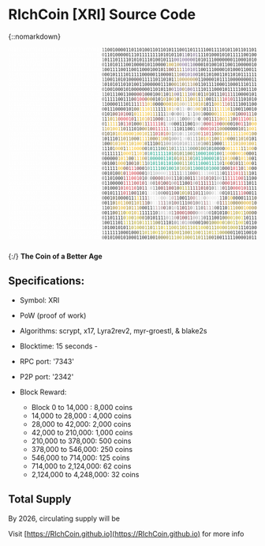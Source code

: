 RIchCoin [XRI] Source Code
================================
{::nomarkdown}

<!-- IMAGE BEGINS HERE -->
<font size="-3">
<pre><font color=white>01111101001011101110001000101000011</font><font color=#676765>1</font><font color=#1d1d1b>10010000110110100110110101110</font><font color=#332d37>0</font><font color=#29252a>1</font><font color=#1d1d1b>10</font><font color=#20201f>1</font><font color=#272428>1</font><font color=#1d1d1b>1110011110101101101101110</font><font color=#818180>0</font><font color=white>110111111110000101000001011101100</font><br><font color=white>10000001111110101000001111000011110</font><font color=#676765>0</font><font color=#1d1d1b>11010000011101111111101010</font><font color=#1c1d1a>1</font><font color=#222021>1</font><font color=#211f1f>0</font><font color=#5c4a6b>1</font><font color=#6a547c>1</font><font color=#222021>0</font><font color=#493c52>1</font><font color=#675379>0</font><font color=#5d4b6c>1</font><font color=#1c1c1a>1</font><font color=#1d1d1b>110100010101111100100011</font><font color=#818180>0</font><font color=white>101001100000111110001011000010101</font><br><font color=white>11111010111111101110000100011001011</font><font color=#676765>1</font><font color=#1d1d1b>01110111101010111010010</font><font color=#1f1f1b>1</font><font color=#201f1b>1</font><font color=#2c282b>1</font><font color=#5a4969>0</font><font color=#655772>0</font><font color=#64576f>1</font><font color=#735a88>0</font><font color=#675278>0</font><font color=#6d5680>0</font><font color=#564663>0</font><font color=#50425c>0</font><font color=#2b272d>1</font><font color=#1d1d1b>0101110000000110001010111</font><font color=#818180>0</font><font color=white>110110100010011010001010000001000</font><br><font color=white>01100001000001011111001001001011011</font><font color=#676765>0</font><font color=#1d1d1b>110101110010000101100</font><font color=#201f1b>0</font><font color=#28251a>0</font><font color=#a17c0b>1</font><font color=#b88d08>0</font><font color=#ab830a>0</font><font color=#987713>1</font><font color=#9f8032>0</font><font color=#7c686c>0</font><font color=#82669c>0</font><font color=#675278>0</font><font color=#665277>1</font><font color=#5d4b6c>1</font><font color=#554562>0</font><font color=#38303e>0</font><font color=#1c1d1a>0</font><font color=#1d1d1b>010100101100110000010000</font><font color=#818180>0</font><font color=white>001100100111101101000110111001101</font><br><font color=white>01110001100000000101010101011111000</font><font color=#676765>1</font><font color=#1d1d1b>001111001100110001001</font><font color=#23201b>0</font><font color=#3d251e>1</font><font color=#6d421b>1</font><font color=#4f2721>0</font><font color=#582c20>0</font><font color=#683a1e>1</font><font color=#806011>1</font><font color=#9b770b>1</font><font color=#5c4a6f>1</font><font color=#6c567f>1</font><font color=#6e5781>0</font><font color=#614e72>1</font><font color=#635073>0</font><font color=#544461>1</font><font color=#201f1f>1</font><font color=#1d1d1b>001110000101000110011101</font><font color=#818180>0</font><font color=white>010101100011100000001001111111111</font><br><font color=white>01010001001011111001010101110101111</font><font color=#676765>0</font><font color=#1d1d1b>001011110111</font><font color=#261e1c>1</font><font color=#1d1d1b>10000011</font><font color=#1e1d1b>0</font><font color=#291e1d>0</font><font color=#2b1e1d>0</font><font color=#291f1c>0</font><font color=#403417>1</font><font color=#675319>1</font><font color=#7b622a>1</font><font color=#745c5e>0</font><font color=#5c4a6e>0</font><font color=#69547e>1</font><font color=#6f5884>0</font><font color=#735b88>1</font><font color=#6c557e>0</font><font color=#4b3e55>0</font><font color=#1d1d1c>1</font><font color=#1d1d1b>011010011011010111111000</font><font color=#818180>1</font><font color=white>101111001000011010110001111111110</font><br><font color=white>00001000101010101101010011011000111</font><font color=#676765>1</font><font color=#1d1d1b>100110101000</font><font color=#36201f>0</font><font color=#1b1d1b>0</font><font color=#1d1d1b>11111011010</font><font color=#26231a>1</font><font color=#82661b>1</font><font color=#a37e1d>1</font><font color=#a27e1d>0</font><font color=#a27d19>0</font><font color=#ac832c>0</font><font color=#b1882b>0</font><font color=#a27e23>0</font><font color=#a47e28>0</font><font color=#6f582c>0</font><font color=#1c1c1b>1</font><font color=#1d1d1b>100001011110000000011000</font><font color=#818180>1</font><font color=white>010101011101111100100000111000010</font><br><font color=white>00001111101010101101001111011110101</font><font color=#676765>1</font><font color=#1d1d1b>010101101010</font><font color=#36201f>0</font><font color=#1b1d1b>1</font><font color=#1d1d1b>1000000111</font><font color=#25221a>0</font><font color=#6c5718>0</font><font color=#83671d>0</font><font color=#947234>1</font><font color=#937234>1</font><font color=#745d17>0</font><font color=#957447>1</font><font color=#896b2d>1</font><font color=#95733c>1</font><font color=#96753b>0</font><font color=#554729>0</font><font color=#1d1d1b>1101111000110001110111011</font><font color=#818180>1</font><font color=white>111110101101111101010110111111101</font><br><font color=white>10001011101100100110010000110011110</font><font color=#676765>0</font><font color=#1d1d1b>100100010100</font><font color=#36201f>0</font><font color=#1b1d1b>0</font><font color=#1d1d1b>000110</font><font color=#21201b>1</font><font color=#1d1d1b>011</font><font color=#342d16>0</font><font color=#6e576c>0</font><font color=#564664>1</font><font color=#604d70>1</font><font color=#67527c>0</font><font color=#85690c>0</font><font color=#7e6365>1</font><font color=#534460>0</font><font color=#6a547d>0</font><font color=#4d3f58>1</font><font color=#624e47>1</font><font color=#22201b>1</font><font color=#1d1d1b>10</font><font color=#1e1e1b>1</font><font color=#1f1e1b>1</font><font color=#1d1d1b>10001011111001110101</font><font color=#818180>1</font><font color=white>000111110011100001111001011100001</font><br><font color=white>11111101101100011011111100001100100</font><font color=#676765>1</font><font color=#1d1d1b>101</font><font color=#1f1d1b>1</font><font color=#1d1d1b>100110</font><font color=#1e1d1b>0</font><font color=#2d1f1e>0</font><font color=#6e2528>0</font><font color=#712628>0</font><font color=#6e2528>1</font><font color=#3a211f>0</font><font color=#23221a>0</font><font color=#1d1d1b>010</font><font color=#362f18>0</font><font color=#725c11>1</font><font color=#2a2619>1</font><font color=#1b1c1b>0</font><font color=#6a5412>1</font><font color=#a07d0b>1</font><font color=#84676e>0</font><font color=#564562>0</font><font color=#463b16>1</font><font color=#b88e08>1</font><font color=#a47e10>1</font><font color=#594863>1</font><font color=#715a80>0</font><font color=#765d1c>0</font><font color=#b0870b>1</font><font color=#2d2919>0</font><font color=#1d1d1b>1</font><font color=#463a16>1</font><font color=#745b10>0</font><font color=#1c1d1b>1</font><font color=#1d1d1b>01</font><font color=#1e1e1b>1</font><font color=#27231b>1</font><font color=#582325>0</font><font color=#762629>1</font><font color=#6d2528>1</font><font color=#532224>1</font><font color=#1c1d1b>1</font><font color=#1d1d1b>10000101001</font><font color=#818180>1</font><font color=white>110000110010111001110100100010110</font><br><font color=white>10110000111000000011000111111100100</font><font color=#676765>0</font><font color=#1d1d1b>111</font><font color=#291e1d>1</font><font color=#1d1d1b>100111</font><font color=#2e1f1e>0</font><font color=#632426>0</font><font color=#b92c34>1</font><font color=#d22e39>0</font><font color=#be2d35>0</font><font color=#733224>0</font><font color=#ae8609>0</font><font color=#775d10>0</font><font color=#383118>0</font><font color=#1d1d1b>10</font><font color=#5b4913>1</font><font color=#ae870a>0</font><font color=#4f4115>1</font><font color=#7e610f>0</font><font color=#ca9a06>0</font><font color=#b3870b>1</font><font color=#524315>0</font><font color=#99780c>1</font><font color=#cf9d05>1</font><font color=#b78b08>1</font><font color=#755d1b>1</font><font color=#8a6b19>0</font><font color=#cb9906>0</font><font color=#ab870a>1</font><font color=#433a17>1</font><font color=#7b6110>1</font><font color=#b08809>1</font><font color=#25231a>0</font><font color=#1d1d1b>0</font><font color=#21201a>1</font><font color=#544414>1</font><font color=#96730c>1</font><font color=#8e6610>1</font><font color=#90282e>1</font><font color=#d42f39>0</font><font color=#cb2e38>1</font><font color=#93282e>0</font><font color=#482122>1</font><font color=#1e1d1b>1</font><font color=#1d1d1b>1101010101</font><font color=#818180>1</font><font color=white>100111011100110000100010011011000</font><br><font color=white>10110010011101110110101000011110011</font><font color=#676765>1</font><font color=#1d1d1b>100</font><font color=#291e1d>0</font><font color=#1d1d1b>011101</font><font color=#221e1c>1</font><font color=#36201f>1</font><font color=#652925>1</font><font color=#b9641c>1</font><font color=#c23432>1</font><font color=#b57014>1</font><font color=#e1a803>0</font><font color=#e2a903>1</font><font color=#705811>0</font><font color=#1c1c1b>0</font><font color=#1d1d1b>0</font><font color=#23211a>0</font><font color=#b68d09>0</font><font color=#bc8e08>0</font><font color=#b48909>0</font><font color=#c79706>1</font><font color=#ce9c06>0</font><font color=#b38e1d>1</font><font color=#bea863>0</font><font color=#a3997b>0</font><font color=#cbbc8d>0</font><font color=#b29843>1</font><font color=#be930d>1</font><font color=#d09d05>1</font><font color=#bf9107>0</font><font color=#b28809>1</font><font color=#ba8e08>0</font><font color=#776010>1</font><font color=#1c1c1b>0</font><font color=#1d1d1b>1</font><font color=#26241a>1</font><font color=#c09107>0</font><font color=#d9a204>0</font><font color=#d8a404>1</font><font color=#b6432a>1</font><font color=#c04829>1</font><font color=#8c511b>0</font><font color=#522124>1</font><font color=#2b1f1e>1</font><font color=#1e1d1b>1</font><font color=#1d1d1b>1001100001</font><font color=#818180>1</font><font color=white>000101101000011111100011100001111</font><br><font color=white>10100010101010111010101100000101110</font><font color=#676765>0</font><font color=#1d1d1b>011</font><font color=#291e1d>1</font><font color=#1d1d1b>000</font><font color=#1f1d1b>0</font><font color=#211d1c>1</font><font color=#1d1d1b>0</font><font color=#27241a>1</font><font color=#483c16>0</font><font color=#634f12>0</font><font color=#fcbb00>1</font><font color=#d9a204>1</font><font color=#fab900>1</font><font color=#f6b600>0</font><font color=#c29207>1</font><font color=#83680f>1</font><font color=#433917>1</font><font color=#1d1d1b>11</font><font color=#352f18>1</font><font color=#daa506>1</font><font color=#d0a11b>0</font><font color=#c4a54b>1</font><font color=#cec5a8>0</font><font color=#727271>0</font><font color=#969694>1</font><font color=#a9a9a8>1</font><font color=#e0e0df>0</font><font color=#646563>0</font><font color=#a9a7a0>0</font><font color=#c3b17b>1</font><font color=#d0a835>0</font><font color=#d19f0f>0</font><font color=#a27f0b>1</font><font color=#1d1d1b>01</font><font color=#23211a>1</font><font color=#6b5512>1</font><font color=#9b770c>1</font><font color=#e4aa03>1</font><font color=#fab900>1</font><font color=#e2a903>1</font><font color=#f2b401>1</font><font color=#d7a105>0</font><font color=#362f18>1</font><font color=#413717>1</font><font color=#22201a>0</font><font color=#1f1f1a>0</font><font color=#1d1d1b>110010111</font><font color=#818180>0</font><font color=white>111011101110100000111010001001110</font><br><font color=white>00111110001011111010100010110100000</font><font color=#676765>0</font><font color=#1d1d1b>1</font><font color=#22211a>0</font><font color=#2f2a19>1</font><font color=#50301d>0</font><font color=#662f22>0</font><font color=#942c2d>1</font><font color=#a22a31>0</font><font color=#95292f>1</font><font color=#722529>0</font><font color=#402021>0</font><font color=#352e18>1</font><font color=#c09207>0</font><font color=#e5ab03>1</font><font color=#f6b601>1</font><font color=#fab900>11</font><font color=#f0b202>0</font><font color=#d29e05>1</font><font color=#a6800a>1</font><font color=#695412>1</font><font color=#25231a>1</font><font color=#222220>1</font><font color=#44433f>1</font><font color=#9d906c>1</font><font color=#b8b6af>0</font><font color=#4e4e4d>0</font><font color=#acacab>0</font><font color=#626261>0</font><font color=#8e8e8c>0</font><font color=#989897>1</font><font color=#dfdfde>0</font><font color=#454543>1</font><font color=#b0b0af>1</font><font color=#575756>1</font><font color=#949493>0</font><font color=#a49c85>0</font><font color=#887f61>1</font><font color=#262624>0</font><font color=#1d1d1b>0</font><font color=#433817>0</font><font color=#83670f>0</font><font color=#c09108>0</font><font color=#e0a803>1</font><font color=#f8b800>1</font><font color=#fab900>11</font><font color=#ecaf02>1</font><font color=#e3ab03>0</font><font color=#83680f>0</font><font color=#2f211d>1</font><font color=#582424>0</font><font color=#84272c>0</font><font color=#9d2930>0</font><font color=#a22a31>1</font><font color=#7c2d27>1</font><font color=#62351e>1</font><font color=#3b2d1a>0</font><font color=#29261a>0</font><font color=#1e1e1b>1</font><font color=#1d1d1b>0</font><font color=#818180>1</font><font color=white>110001100001100101101000001100010</font><br><font color=white>10010100100010110000100000001011111</font><font color=#676765>1</font><font color=#302b18>1</font><font color=#98760c>1</font><font color=#9f7b0b>0</font><font color=#bb8e08>1</font><font color=#bd9007>1</font><font color=#b44528>0</font><font color=#d22f39>0</font><font color=#d92f3a>0</font><font color=#e1303b>0</font><font color=#c22d36>1</font><font color=#8e282e>0</font><font color=#2c201d>1</font><font color=#cd9a05>1</font><font color=#d19d05>1</font><font color=#e4aa03>0</font><font color=#d8a105>1</font><font color=#c06f17>0</font><font color=#93501c>1</font><font color=#5f391c>1</font><font color=#512a20>0</font><font color=#4e2323>0</font><font color=#4f2425>0</font><font color=#999493>1</font><font color=#70706e>1</font><font color=#848482>1</font><font color=#979796>0</font><font color=#b4b4b3>1</font><font color=#9d9d9c>1</font><font color=#757574>1</font><font color=#3f3f3d>0</font><font color=#61615f>0</font><font color=#818180>0</font><font color=#b9b9b7>0</font><font color=#939391>1</font><font color=#c1c1c0>0</font><font color=#333331>0</font><font color=#cacac9>1</font><font color=#594040>0</font><font color=#4c2122>0</font><font color=#522622>1</font><font color=#54301e>1</font><font color=#71431b>1</font><font color=#b35d1d>1</font><font color=#be810e>0</font><font color=#eaaf02>0</font><font color=#e1a803>1</font><font color=#cb9906>1</font><font color=#745e10>1</font><font color=#532324>0</font><font color=#ac2b32>0</font><font color=#d62f3a>1</font><font color=#e0303b>1</font><font color=#ca2d37>1</font><font color=#e0303b>0</font><font color=#a67410>0</font><font color=#c19207>1</font><font color=#a57d0a>1</font><font color=#a37c0b>1</font><font color=#6f5a11>0</font><font color=#1d1d1b>0</font><font color=#818180>0</font><font color=white>010001001001101001111111011100001</font><br><font color=white>11010110100100111001101001101100110</font><font color=#676765>0</font><font color=#403717>1</font><font color=#d29f05>1</font><font color=#e8ad03>1</font><font color=#f6b700>1</font><font color=#daa505>1</font><font color=#722e25>1</font><font color=#3b2020>0</font><font color=#9c2930>1</font><font color=#d72f39>1</font><font color=#8c272d>0</font><font color=#301f1e>1</font><font color=#1f1d1b>0</font><font color=#483d16>0</font><font color=#8b6b0e>0</font><font color=#cb9906>1</font><font color=#6c401b>1</font><font color=#a72c31>1</font><font color=#d32f38>1</font><font color=#d62f39>1</font><font color=#c72e37>1</font><font color=#ad2b33>1</font><font color=#95292e>0</font><font color=#704143>1</font><font color=#bebebd>1</font><font color=#b0b0af>0</font><font color=#757573>0</font><font color=#21211f>0</font><font color=#1d1d1b>011100</font><font color=#2d2d2b>1</font><font color=#9c9c9b>0</font><font color=#b7b7b6>0</font><font color=#a19e9d>1</font><font color=#7a2428>0</font><font color=#a42a31>0</font><font color=#b42c34>0</font><font color=#d22f38>1</font><font color=#d62f39>1</font><font color=#c52e36>0</font><font color=#7d2929>0</font><font color=#9a760d>0</font><font color=#be9108>0</font><font color=#695312>0</font><font color=#26241a>0</font><font color=#291e1d>1</font><font color=#3c2020>0</font><font color=#c12d36>0</font><font color=#d72f39>1</font><font color=#4b2222>1</font><font color=#542224>1</font><font color=#985c17>0</font><font color=#f9b900>0</font><font color=#edb002>0</font><font color=#e5ab03>0</font><font color=#9b790b>1</font><font color=#1e1e1b>1</font><font color=#818180>0</font><font color=white>000101100011110011100111011001000</font><br><font color=white>01010011010100001100010010111111110</font><font color=#7a7463>1</font><font color=#a27c0b>1</font><font color=#c79706>0</font><font color=#d09d05>1</font><font color=#e3aa03>0</font><font color=#f7b701>0</font><font color=#d49f05>1</font><font color=#785e10>1</font><font color=#543d18>0</font><font color=#55301e>1</font><font color=#2e281a>1</font><font color=#23211a>1</font><font color=#322c18>0</font><font color=#312b19>1</font><font color=#413616>0</font><font color=#6a5411>0</font><font color=#9f780b>0</font><font color=#865a14>1</font><font color=#703222>0</font><font color=#b02f31>0</font><font color=#ae2b33>1</font><font color=#bc2c35>1</font><font color=#d02f38>1</font><font color=#bc2c34>1</font><font color=#785051>1</font><font color=#b4b5b3>1</font><font color=#979796>1</font><font color=#373735>1</font><font color=#252523>1</font><font color=#282826>0</font><font color=#2e2e2c>1</font><font color=#2c2c2a>1</font><font color=#272725>00</font><font color=#575755>1</font><font color=#b5b5b3>1</font><font color=#a4a1a0>0</font><font color=#862b30>0</font><font color=#cb2e37>0</font><font color=#d12e39>0</font><font color=#b42c34>1</font><font color=#b02d33>0</font><font color=#922c2d>1</font><font color=#77471a>1</font><font color=#956d0e>0</font><font color=#896b0e>0</font><font color=#524314>0</font><font color=#3a3118>0</font><font color=#2b2719>0</font><font color=#23211a>0</font><font color=#24231a>0</font><font color=#45301a>1</font><font color=#5f371d>0</font><font color=#594814>1</font><font color=#a07a0b>1</font><font color=#f1b301>0</font><font color=#efb202>0</font><font color=#d7a104>1</font><font color=#d09c06>1</font><font color=#ba8e08>1</font><font color=#705911>1</font><font color=#818180>0</font><font color=white>011000000011111011001000101100110</font><br><font color=white>10101001000011011001101010010111000</font><font color=#777263>0</font><font color=#544414>1</font><font color=#524315>0</font><font color=#685412>1</font><font color=#83670f>0</font><font color=#b98c08>1</font><font color=#e3aa03>0</font><font color=#f7b700>1</font><font color=#f0b201>0</font><font color=#e7ac02>0</font><font color=#e1a903>0</font><font color=#dea704>0</font><font color=#e1a903>1</font><font color=#e3ab03>0</font><font color=#e3a903>0</font><font color=#e0a703>1</font><font color=#d29d05>0</font><font color=#a77e0a>1</font><font color=#866410>1</font><font color=#624915>1</font><font color=#b62d33>0</font><font color=#d23336>1</font><font color=#963c27>0</font><font color=#d73139>1</font><font color=#b15e22>0</font><font color=#b2a57a>0</font><font color=#6e6e6d>1</font><font color=#989896>0</font><font color=#9e9e9d>1</font><font color=#868685>0</font><font color=#c3c3c2>1</font><font color=#b4b4b3>1</font><font color=#888887>1</font><font color=#8f8f8e>0</font><font color=#81817f>1</font><font color=#939390>0</font><font color=#b08e3c>0</font><font color=#c03e2d>1</font><font color=#b72c34>1</font><font color=#be442b>0</font><font color=#d52f39>1</font><font color=#763124>1</font><font color=#7b5913>0</font><font color=#96720d>0</font><font color=#b78b08>0</font><font color=#dea604>1</font><font color=#e7ab02>0</font><font color=#e3a903>1</font><font color=#e2aa03>1</font><font color=#dfa704>1</font><font color=#dfa703>1</font><font color=#e4ab03>1</font><font color=#eaae02>1</font><font color=#f7b700>0</font><font color=#f1b301>0</font><font color=#d29e05>1</font><font color=#9a770c>0</font><font color=#775e10>0</font><font color=#564714>1</font><font color=#4e3f15>1</font><font color=#493d16>1</font><font color=#828280>0</font><font color=white>111100010101001010100000101110011</font><br><font color=white>10001011101000011010101111101111011</font><font color=#696865>1</font><font color=#201f1b>01</font><font color=#25231a>1</font><font color=#24221a>1</font><font color=#25231a>0</font><font color=#745d10>1</font><font color=#8b6c0d>1</font><font color=#8d6d0e>0</font><font color=#8f6d0d>1</font><font color=#89690e>1</font><font color=#795f10>0</font><font color=#5e4b13>0</font><font color=#4f4115>0</font><font color=#d5a005>1</font><font color=#f3b401>1</font><font color=#d39e05>1</font><font color=#ad830a>1</font><font color=#796010>0</font><font color=#614f13>0</font><font color=#885f13>0</font><font color=#c59508>1</font><font color=#cf9b06>1</font><font color=#b0800c>0</font><font color=#8f7016>0</font><font color=#60573b>1</font><font color=#878886>0</font><font color=#81817f>0</font><font color=#a6a6a4>0</font><font color=#8e8e8c>1</font><font color=#d1d1d0>1</font><font color=#c5c5c4>0</font><font color=#7e7e7c>0</font><font color=#969694>1</font><font color=#8d8d8c>1</font><font color=#6d6c67>1</font><font color=#746127>1</font><font color=#9f7b0c>0</font><font color=#b9840c>1</font><font color=#e2a904>0</font><font color=#ab7d0d>1</font><font color=#6e5214>1</font><font color=#675312>0</font><font color=#8f6f0d>0</font><font color=#c19307>1</font><font color=#e4ab03>1</font><font color=#f9b900>0</font><font color=#8d6d0d>0</font><font color=#4c3f15>0</font><font color=#6a5511>0</font><font color=#82650f>1</font><font color=#8e6c0d>1</font><font color=#906e0d>0</font><font color=#8b6c0e>1</font><font color=#86680e>0</font><font color=#504215>1</font><font color=#21201a>0</font><font color=#27241a>1</font><font color=#22211a>1</font><font color=#1d1d1b>00</font><font color=#818180>0</font><font color=white>010001000000010110110101111110110</font><br><font color=white>10010110110100111001100111111010010</font><font color=#6d6b65>1</font><font color=#26231a>0</font><font color=#23211a>0</font><font color=#90700d>0</font><font color=#c49407>1</font><font color=#b98e08>0</font><font color=#d6a005>1</font><font color=#ebaf02>0</font><font color=#e1a803>0</font><font color=#d8a204>1</font><font color=#d09c05>1</font><font color=#cf9a05>0</font><font color=#d9a304>1</font><font color=#f2b401>0</font><font color=#fab900>0</font><font color=#e7ac02>1</font><font color=#6a5511>0</font><font color=#272419>1</font><font color=#1c1c1b>1</font><font color=#2d2819>1</font><font color=#332d18>0</font><font color=#786110>0</font><font color=#595032>1</font><font color=#706b57>1</font><font color=#837d6a>0</font><font color=#908c80>0</font><font color=#939391>1</font><font color=#8d8d8b>0</font><font color=#81817f>1</font><font color=#888886>0</font><font color=#929291>1</font><font color=#919190>0</font><font color=#8e8e8c>1</font><font color=#8c8c8b>1</font><font color=#939392>1</font><font color=#90908d>1</font><font color=#888374>0</font><font color=#7f7865>1</font><font color=#5f5a49>0</font><font color=#64521d>0</font><font color=#6c5511>1</font><font color=#282519>1</font><font color=#23211a>0</font><font color=#1d1d1b>0</font><font color=#3c3317>0</font><font color=#a27c0b>1</font><font color=#fbba00>1</font><font color=#f9b800>1</font><font color=#e7ac02>1</font><font color=#d29d05>1</font><font color=#cf9a05>0</font><font color=#d49f05>1</font><font color=#d9a304>0</font><font color=#e7ad03>0</font><font color=#e8ad03>1</font><font color=#c19307>0</font><font color=#c09207>0</font><font color=#bf9107>1</font><font color=#4c4015>1</font><font color=#1c1d1b>1</font><font color=#1d1d1b>0</font><font color=#818180>0</font><font color=white>110011000010111011000101000101011</font><br><font color=white>00110011010101001111011010110100011</font><font color=#676765>1</font><font color=#1d1d1b>11</font><font color=#27241a>0</font><font color=#695512>1</font><font color=#dda604>0</font><font color=#e4aa03>0</font><font color=#a47e0b>0</font><font color=#604d13>1</font><font color=#c09107>1</font><font color=#fab900>1100</font><font color=#faba00>0</font><font color=#8c6e0e>0</font><font color=#2f3030>0</font><font color=#4d5f5a>1</font><font color=#285349>0</font><font color=#285348>1</font><font color=#2a5448>1</font><font color=#285348>1</font><font color=#366055>0</font><font color=#486a48>0</font><font color=#5a6e2e>1</font><font color=#766921>1</font><font color=#575c44>0</font><font color=#50766b>1</font><font color=#5c8178>1</font><font color=#56756d>1</font><font color=#58756d>1</font><font color=#77968e>1</font><font color=#5a7c73>1</font><font color=#4d736a>0</font><font color=#4c685d>0</font><font color=#655b31>0</font><font color=#6d6e27>1</font><font color=#4c6838>0</font><font color=#426956>0</font><font color=#2d584d>1</font><font color=#2a5448>0</font><font color=#285348>10</font><font color=#294a41>0</font><font color=#4b524f>0</font><font color=#1d1d1b>0</font><font color=#efb202>0</font><font color=#fab900>0111</font><font color=#f8b900>1</font><font color=#80640f>1</font><font color=#715911>1</font><font color=#cd9906>1</font><font color=#e8ad03>0</font><font color=#bb8f08>0</font><font color=#3d3417>0</font><font color=#1f1f1b>1</font><font color=#1d1d1b>00</font><font color=#818180>0</font><font color=white>111011001001100110001011001110101</font><br><font color=white>10001011011100100111000011101111010</font><font color=#676765>0</font><font color=#1d1d1b>111</font><font color=#3e3517>1</font><font color=#3a3218>1</font><font color=#383018>1</font><font color=#9b770c>1</font><font color=#f0b201>0</font><font color=#fbba00>0</font><font color=#f1b301>0</font><font color=#b88a08>1</font><font color=#94710c>1</font><font color=#f7b700>1</font><font color=#fab900>0</font><font color=#d9a204>1</font><font color=#554f3c>0</font><font color=#538479>1</font><font color=#009b79>0</font><font color=#009978>111111</font><font color=#069472>0</font><font color=#338953>1</font><font color=#62742a>0</font><font color=#506a2f>1</font><font color=#596b2b>0</font><font color=#737923>1</font><font color=#6c7324>1</font><font color=#556f2f>0</font><font color=#5f6b27>0</font><font color=#497a3d>1</font><font color=#188c64>1</font><font color=#019978>0</font><font color=#009978>001001</font><font color=#05775e>0</font><font color=#5d6e6a>0</font><font color=#785f10>1</font><font color=#fbbb00>1</font><font color=#fab900>0</font><font color=#cd9a06>0</font><font color=#99750c>0</font><font color=#d7a104>0</font><font color=#f8b800>0</font><font color=#fbb900>1</font><font color=#d59f05>0</font><font color=#624f12>0</font><font color=#2d2919>0</font><font color=#493d16>0</font><font color=#27241a>1</font><font color=#1d1d1b>100</font><font color=#818180>0</font><font color=white>101001001101000000100000001010100</font><br><font color=white>11011000111000000001010001001101010</font><font color=#676765>0</font><font color=#1d1d1b>000</font><font color=#1e1e1b>0</font><font color=#342d18>0</font><font color=#c49407>1</font><font color=#e3a903>0</font><font color=#ecb001>1</font><font color=#c69607>1</font><font color=#514215>0</font><font color=#3e3517>0</font><font color=#d09e05>1</font><font color=#daa304>1</font><font color=#f9b800>1</font><font color=#c29207>0</font><font color=#685c3a>0</font><font color=#538479>1</font><font color=#009b79>0</font><font color=#009978>0000110</font><font color=#009979>1</font><font color=#45733c>0</font><font color=#716519>1</font><font color=#a6800b>0</font><font color=#94730d>1</font><font color=#9d780c>1</font><font color=#9a790e>1</font><font color=#5d6122>0</font><font color=#1d8a5f>1</font><font color=#009978>01100001</font><font color=#05775e>0</font><font color=#5c6d6a>1</font><font color=#8e6d0d>1</font><font color=#e0a704>0</font><font color=#f5b601>1</font><font color=#d7a104>0</font><font color=#92720d>0</font><font color=#2c2819>0</font><font color=#83660f>1</font><font color=#eaaf02>0</font><font color=#e5ab03>1</font><font color=#d8a304>1</font><font color=#896b0e>0</font><font color=#1b1b1b>0</font><font color=#1d1d1b>1011</font><font color=#818180>0</font><font color=white>101001110010000010111001011111101</font><br><font color=white>11101001111010011101000101001111100</font><font color=#676765>0</font><font color=#1d1d1b>0100</font><font color=#7d620f>1</font><font color=#e3a903>0</font><font color=#d5a005>0</font><font color=#b28809>0</font><font color=#2d2919>1</font><font color=#3d2021>0</font><font color=#603020>0</font><font color=#553d18>1</font><font color=#514215>0</font><font color=#e4ac03>1</font><font color=#a37d0b>1</font><font color=#3e3e3f>1</font><font color=#538479>0</font><font color=#009b79>1</font><font color=#009978>01101101</font><font color=#019877>0</font><font color=#2a8555>0</font><font color=#74862c>0</font><font color=#8e821a>1</font><font color=#84821f>1</font><font color=#4f7a3a>1</font><font color=#0e8e6b>0</font><font color=#009978>111000111</font><font color=#05775e>1</font><font color=#5e6f6a>0</font><font color=#29251a>1</font><font color=#edb402>0</font><font color=#b58909>0</font><font color=#302a19>0</font><font color=#68401b>1</font><font color=#552423>0</font><font color=#251e1c>1</font><font color=#5e4c13>1</font><font color=#d09d05>1</font><font color=#daa304>0</font><font color=#dda803>0</font><font color=#27241a>0</font><font color=#1d1d1b>1011</font><font color=#818180>0</font><font color=white>111000100100101111111010001000011</font><br><font color=white>00111001001011111100000111110101100</font><font color=#676765>0</font><font color=#1d1d1b>1111</font><font color=#3d3417>1</font><font color=#edb202>0</font><font color=#e7ad03>0</font><font color=#6b3e1c>0</font><font color=#582324>0</font><font color=#9a292f>1</font><font color=#e0303b>1</font><font color=#ab2b32>1</font><font color=#642427>0</font><font color=#512223>0</font><font color=#2a221b>0</font><font color=#40403e>1</font><font color=#5b887d>0</font><font color=#0e9678>1</font><font color=#0e9578>1110010</font><font color=#0e9678>0</font><font color=#0e9679>1</font><font color=#428451>0</font><font color=#958f28>1</font><font color=#a08d21>0</font><font color=#887e25>1</font><font color=#697c36>0</font><font color=#1c8d6c>1</font><font color=#0e9678>1</font><font color=#0e9578>00010100</font><font color=#127761>0</font><font color=#61716d>1</font><font color=#1d1d1b>0</font><font color=#3f251f>0</font><font color=#5d2326>0</font><font color=#6d2428>1</font><font color=#db2f3a>0</font><font color=#d32f39>1</font><font color=#6d2528>1</font><font color=#502024>0</font><font color=#a5770e>1</font><font color=#f9b801>1</font><font color=#ac8309>0</font><font color=#191a1b>0</font><font color=#1d1d1b>0001</font><font color=#818180>0</font><font color=white>000010010110111010001010111101100</font><br><font color=white>01011101011001001010001010000101110</font><font color=#676765>0</font><font color=#1d1d1b>0101</font><font color=#1c1d1b>0</font><font color=#514314>0</font><font color=#b38b09>1</font><font color=#602327>0</font><font color=#bf2d35>1</font><font color=#e0303b>1</font><font color=#dd303a>0</font><font color=#cb2e37>0</font><font color=#a52a31>0</font><font color=#712529>0</font><font color=#301f1e>0</font><font color=#3f3f3d>1</font><font color=#a9adab>0</font><font color=#797f7c>1</font><font color=#8f9592>1</font><font color=#a0a6a3>0</font><font color=#adb3b0>0</font><font color=#bcc2c0>0</font><font color=#bfc5c3>0</font><font color=#b4b5b3>1</font><font color=#9b7677>1</font><font color=#765857>1</font><font color=#584b4a>1</font><font color=#515754>1</font><font color=#616663>1</font><font color=#a4a9a7>1</font><font color=#7c817f>1</font><font color=#5b615e>1</font><font color=#4f504d>0</font><font color=#66504f>0</font><font color=#946f6f>0</font><font color=#a08a89>1</font><font color=#bec4c1>1</font><font color=#bfc5c3>1</font><font color=#b5bbb9>1</font><font color=#a8aeab>0</font><font color=#999f9d>0</font><font color=#858b89>1</font><font color=#777c79>1</font><font color=#8c8f8d>1</font><font color=#1c1d1b>0</font><font color=#512224>1</font><font color=#84272c>1</font><font color=#b92c35>1</font><font color=#d22f39>1</font><font color=#e0303b>0</font><font color=#d82f3a>1</font><font color=#9c2930>1</font><font color=#7a5016>1</font><font color=#99760c>1</font><font color=#292619>1</font><font color=#1d1d1b>01100</font><font color=#818180>0</font><font color=white>001110010010100110000010110001010</font><br><font color=white>00110101111100011111100010001100010</font><font color=#676765>0</font><font color=#1d1d1b>110100</font><font color=#27231a>0</font><font color=#84262c>1</font><font color=#bc2c35>1</font><font color=#de303b>1</font><font color=#df303b>0</font><font color=#d82f3a>0</font><font color=#ca2e37>1</font><font color=#90282e>0</font><font color=#3d2020>1</font><font color=#3e3e3d>0</font><font color=#c8c8c7>1</font><font color=#5e5e5d>0</font><font color=#3f2c2c>0</font><font color=#6a3032>0</font><font color=#613435>0</font><font color=#683b3c>0</font><font color=#975559>1</font><font color=#9b7173>0</font><font color=#9a8686>0</font><font color=#865d5e>1</font><font color=#332120>1</font><font color=#482122>1</font><font color=#261e1c>0</font><font color=#6b6b6a>1</font><font color=#343432>0</font><font color=#462122>0</font><font color=#2e1f1e>1</font><font color=#4f2c2d>1</font><font color=#a08282>1</font><font color=#8a7575>1</font><font color=#a8686b>0</font><font color=#7e4749>1</font><font color=#603738>0</font><font color=#683335>1</font><font color=#582b2d>0</font><font color=#3b3837>1</font><font color=#888886>0</font><font color=#9d9d9b>0</font><font color=#231d1c>1</font><font color=#5f2326>1</font><font color=#b52c34>1</font><font color=#d12e38>1</font><font color=#dd303a>1</font><font color=#df303b>1</font><font color=#d42f39>0</font><font color=#b22b33>0</font><font color=#4b2520>1</font><font color=#1e1e1b>1</font><font color=#1d1d1b>100001</font><font color=#818180>0</font><font color=white>110000011100011111000100001011100</font><br><font color=white>00010000010011110000110111101100010</font><font color=#676765>0</font><font color=#1d1d1b>110000</font><font color=#2f1f1e>0</font><font color=#b42c34>1</font><font color=#cc2e37>1</font><font color=#bc2d35>1</font><font color=#b62c34>1</font><font color=#91282e>0</font><font color=#b92c35>0</font><font color=#b92c34>1</font><font color=#88272c>0</font><font color=#4f3f3f>1</font><font color=#d6d6d5>1</font><font color=#8b8b8a>0</font><font color=#4f4d4b>0</font><font color=#572829>1</font><font color=#8e282e>0</font><font color=#732529>1</font><font color=#412121>0</font><font color=#7d262b>0</font><font color=#732c2f>1</font><font color=#999291>0</font><font color=#7f5f60>0</font><font color=#81272b>1</font><font color=#25221b>1</font><font color=#24231a>1</font><font color=#1e1f1b>0</font><font color=#4e2323>0</font><font color=#7b2d31>1</font><font color=#a09897>0</font><font color=#715b5b>0</font><font color=#98292e>1</font><font color=#502223>11</font><font color=#8c282d>1</font><font color=#78262a>1</font><font color=#473231>1</font><font color=#686867>1</font><font color=#a9a9a8>0</font><font color=#9e9f9e>0</font><font color=#5d2325>0</font><font color=#9e2930>0</font><font color=#c42d36>0</font><font color=#a12a31>1</font><font color=#9f2930>0</font><font color=#c72e37>1</font><font color=#b22b33>1</font><font color=#dd303a>1</font><font color=#6b2528>1</font><font color=#201d1c>1</font><font color=#1d1d1b>011000</font><font color=#818180>0</font><font color=white>010110101110101001110100100010000</font><br><font color=white>00000011110011000011100100010011111</font><font color=#676765>1</font><font color=#1d1d1b>0100</font><font color=#1c1d1b>0</font><font color=#542224>1</font><font color=#9e2930>0</font><font color=#b22b33>1</font><font color=#da303a>0</font><font color=#bf2d36>1</font><font color=#d12f38>1</font><font color=#c52d37>0</font><font color=#271e1d>1</font><font color=#4f2223>0</font><font color=#6f2528>1</font><font color=#4d3f3f>1</font><font color=#e5e5e4>1</font><font color=#b0b0ae>0</font><font color=#71716f>1</font><font color=#403d3c>1</font><font color=#4c2d2d>0</font><font color=#632527>0</font><font color=#7e272b>1</font><font color=#722529>1</font><font color=#77262a>0</font><font color=#6c282b>0</font><font color=#633032>1</font><font color=#4b361b>0</font><font color=#97880c>0</font><font color=#9a8a0c>1</font><font color=#98870c>1</font><font color=#726610>1</font><font color=#5a2628>1</font><font color=#593031>1</font><font color=#79262a>1</font><font color=#7f262b>1</font><font color=#6d2528>0</font><font color=#78262a>1</font><font color=#572a2b>0</font><font color=#412e2e>1</font><font color=#525250>0</font><font color=#8b8b8a>1</font><font color=#cececc>1</font><font color=#a1a2a0>1</font><font color=#522224>0</font><font color=#6a2428>1</font><font color=#341f1f>1</font><font color=#652427>0</font><font color=#db2f3a>0</font><font color=#bc2d35>0</font><font color=#d82f39>0</font><font color=#c52d37>1</font><font color=#af2b33>0</font><font color=#80272b>1</font><font color=#2f1f1e>1</font><font color=#1d1d1b>11101</font><font color=#818180>1</font><font color=white>000010001100100010010101010101011</font><br><font color=white>01001000101111111011000011010110011</font><font color=#676765>0</font><font color=#1d1d1b>01011</font><font color=#2e1f1e>1</font><font color=#79262a>1</font><font color=#bc2c35>0</font><font color=#cc2e38>1</font><font color=#85272c>1</font><font color=#361f1f>0</font><font color=#5a2225>0</font><font color=#2b261a>1</font><font color=#383018>1</font><font color=#241e1c>0</font><font color=#3c3635>1</font><font color=#dcdcdb>1</font><font color=#dadad8>1</font><font color=#cacac9>0</font><font color=#9c9c9b>1</font><font color=#70706e>0</font><font color=#6e6d6c>0</font><font color=#3b3937>0</font><font color=#4a3434>0</font><font color=#3b2827>1</font><font color=#563131>1</font><font color=#5d3435>0</font><font color=#3a2d2c>0</font><font color=#9d8b0b>1</font><font color=#86770f>0</font><font color=#92800d>1</font><font color=#635b17>0</font><font color=#603336>1</font><font color=#3e2929>1</font><font color=#623637>0</font><font color=#473635>1</font><font color=#302423>1</font><font color=#5e5d5c>1</font><font color=#6b6b69>0</font><font color=#81817f>0</font><font color=#b3b3b2>0</font><font color=#d1d1d0>1</font><font color=#e0e0df>1</font><font color=#9b9b99>0</font><font color=#281e1d>0</font><font color=#1d1d1b>1</font><font color=#3b3317>0</font><font color=#3f2120>1</font><font color=#4d2223>1</font><font color=#432121>1</font><font color=#b12c33>1</font><font color=#cf2e38>1</font><font color=#9d2a30>0</font><font color=#592325>0</font><font color=#1e1d1b>0</font><font color=#1d1d1b>11110</font><font color=#818180>0</font><font color=white>110010001010111110100100011000111</font><br><font color=white>10100101101100011110101110001110100</font><font color=#676765>0</font><font color=#1d1d1b>00</font><font color=#25231a>1</font><font color=#3b3317>0</font><font color=#373018>1</font><font color=#302b18>0</font><font color=#30271b>0</font><font color=#2e231c>0</font><font color=#1d1e1a>0</font><font color=#1d1d1b>1</font><font color=#1a1b1b>1</font><font color=#916f0d>1</font><font color=#f4b701>1</font><font color=#5a4814>1</font><font color=#301f1e>1</font><font color=#472223>1</font><font color=#a09e9d>1</font><font color=#e4e4e3>0</font><font color=#e3e3e2>11</font><font color=#e0dfde>0</font><font color=#b4aead>0</font><font color=#b4b2b1>0</font><font color=#dededd>0</font><font color=#b0abaa>1</font><font color=#a7898a>0</font><font color=#905759>1</font><font color=#583d3d>1</font><font color=#1d1d1b>0</font><font color=#1c1c1b>0</font><font color=#1c1d1b>1</font><font color=#2c2725>1</font><font color=#794a4c>0</font><font color=#966466>0</font><font color=#b8a7a7>1</font><font color=#c0bfbe>1</font><font color=#d7d7d6>0</font><font color=#9d9695>0</font><font color=#d4d1d0>0</font><font color=#e2e2e1>0</font><font color=#e3e3e2>00</font><font color=#dfdfde>1</font><font color=#5a4d4c>1</font><font color=#412020>1</font><font color=#27201c>0</font><font color=#b98e08>1</font><font color=#dca403>0</font><font color=#423817>0</font><font color=#1d1d1b>0</font><font color=#1f1d1b>0</font><font color=#24201b>0</font><font color=#36251c>1</font><font color=#2b2818>1</font><font color=#332d18>1</font><font color=#3a3318>1</font><font color=#332d18>0</font><font color=#1f1f1b>0</font><font color=#1d1d1b>10</font><font color=#818180>1</font><font color=white>011111010100101100110010110001101</font><br><font color=white>01011010101000001000101101001111010</font><font color=#676765>0</font><font color=#1d1d1b>01</font><font color=#22201a>1</font><font color=#4e4015>0</font><font color=#a17b0b>1</font><font color=#dfa703>0</font><font color=#d6a105>1</font><font color=#c29207>1</font><font color=#9c770c>0</font><font color=#7a5e10>0</font><font color=#624e12>1</font><font color=#896b0e>1</font><font color=#b78b09>0</font><font color=#a0790b>1</font><font color=#884d1b>1</font><font color=#773124>1</font><font color=#393130>0</font><font color=#b4b4b3>0</font><font color=#e4e4e3>1</font><font color=#dededd>1</font><font color=#a28d8d>1</font><font color=#8e6063>1</font><font color=#754c4d>1</font><font color=#888988>1</font><font color=#726c6b>0</font><font color=#4b3e3d>1</font><font color=#743c3e>0</font><font color=#66605e>0</font><font color=#4e3f3e>1</font><font color=#311f1e>1</font><font color=#412424>1</font><font color=#575453>0</font><font color=#6f4e4f>0</font><font color=#5f3d3e>1</font><font color=#605251>0</font><font color=#80807f>0</font><font color=#7c7b78>1</font><font color=#844245>1</font><font color=#967273>1</font><font color=#bcb6b5>1</font><font color=#e1e2e1>1</font><font color=#dededd>0</font><font color=#757674>0</font><font color=#422322>1</font><font color=#8f4023>1</font><font color=#845c13>1</font><font color=#b68a09>1</font><font color=#ab830a>0</font><font color=#655112>0</font><font color=#685312>0</font><font color=#886a0e>0</font><font color=#aa820a>0</font><font color=#ce9a05>0</font><font color=#dea603>0</font><font color=#cc9a06>0</font><font color=#7a6210>1</font><font color=#352f18>0</font><font color=#1e1e1b>0</font><font color=#1d1d1b>00</font><font color=#818180>1</font><font color=white>000111100110001100110001111011101</font><br><font color=white>11110101011010001001011101011010010</font><font color=#676765>1</font><font color=#1d1d1b>1</font><font color=#22201a>0</font><font color=#5f4c13>1</font><font color=#8d6e0e>0</font><font color=#a37c0b>0</font><font color=#d7a104>1</font><font color=#edb002>0</font><font color=#cf9b06>0</font><font color=#a6810b>1</font><font color=#92710d>0</font><font color=#9b780c>1</font><font color=#bb8d08>1</font><font color=#c39307>1</font><font color=#796110>0</font><font color=#1f1e1b>0</font><font color=#1e1e1b>0</font><font color=#1d1d1b>1</font><font color=#292928>1</font><font color=#888887>1</font><font color=#aa8788>1</font><font color=#968787>1</font><font color=#967f7f>0</font><font color=#582b2c>0</font><font color=#727371>1</font><font color=#544645>0</font><font color=#8a8685>1</font><font color=#afaead>0</font><font color=#5a4646>1</font><font color=#882b30>1</font><font color=#3d2020>0</font><font color=#5c2326>1</font><font color=#733234>1</font><font color=#726e6c>0</font><font color=#bcbcbb>1</font><font color=#655655>1</font><font color=#63605f>1</font><font color=#535553>0</font><font color=#7a3e41>1</font><font color=#ab9898>1</font><font color=#927878>1</font><font color=#afa1a1>1</font><font color=#565654>0</font><font color=#1f1f1d>0</font><font color=#1d1d1b>1</font><font color=#1f1f1b>1</font><font color=#23221a>0</font><font color=#c39407>1</font><font color=#ba8d08>1</font><font color=#ae850a>1</font><font color=#9a780c>0</font><font color=#91710d>0</font><font color=#b88d08>0</font><font color=#e0a603>1</font><font color=#f2b401>0</font><font color=#b88c09>0</font><font color=#9b760c>0</font><font color=#7e630f>0</font><font color=#3e3417>1</font><font color=#1d1d1b>10</font><font color=#818180>0</font><font color=white>110011001101101110010101100001001</font><br><font color=white>10110011110000111100011110101110100</font><font color=#676765>0</font><font color=#1d1d1b>01</font><font color=#1c1c1b>1</font><font color=#342d18>0</font><font color=#5c4a13>0</font><font color=#85670e>1</font><font color=#99770c>1</font><font color=#826f0f>0</font><font color=#f4d601>0</font><font color=#baa108>0</font><font color=#a0840b>1</font><font color=#be9307>0</font><font color=#ebb002>1</font><font color=#6c5511>1</font><font color=#1d1d1b>11111</font><font color=#333332>0</font><font color=#8b8b8a>1</font><font color=#b7b8b7>0</font><font color=#bcafae>1</font><font color=#cbc8c8>1</font><font color=#9f9f9e>0</font><font color=#7a6666>1</font><font color=#6c3133>1</font><font color=#81272b>0</font><font color=#a42a31>0</font><font color=#99292f>0</font><font color=#8c282d>1</font><font color=#94282f>0</font><font color=#732529>0</font><font color=#6d4344>0</font><font color=#817c7b>0</font><font color=#c1c2c1>0</font><font color=#c6baba>0</font><font color=#b2aead>1</font><font color=#b3b3b2>0</font><font color=#666665>0</font><font color=#21211f>1</font><font color=#1d1d1b>0101</font><font color=#1e1e1b>0</font><font color=#ca9906>0</font><font color=#daa504>1</font><font color=#aa870a>1</font><font color=#9f870c>0</font><font color=#d3b805>0</font><font color=#d5bb05>1</font><font color=#80660f>1</font><font color=#95740c>0</font><font color=#735b11>0</font><font color=#4c3f15>0</font><font color=#24221a>0</font><font color=#1c1c1b>0</font><font color=#1d1d1b>00</font><font color=#818180>0</font><font color=white>001101000100000111011101100001110</font><br><font color=white>00110111110110011011000010001000110</font><font color=#676765>0</font><font color=#1d1d1b>110111</font><font color=#1e1e1b>1</font><font color=#95840d>0</font><font color=#e9cb03>1</font><font color=#c0a807>0</font><font color=#93820d>0</font><font color=#b5a009>1</font><font color=#d1b605>0</font><font color=#927f0d>0</font><font color=#595114>0</font><font color=#383518>1</font><font color=#21201a>0</font><font color=#1c1c1b>1</font><font color=#1d1d1b>01</font><font color=#1c1c1a>1</font><font color=#2b2b29>1</font><font color=#5b5b59>1</font><font color=#949493>0</font><font color=#a2a2a1>1</font><font color=#94908f>1</font><font color=#96807f>0</font><font color=#592d2e>0</font><font color=#8a4347>1</font><font color=#83262a>0</font><font color=#562b2c>0</font><font color=#8f4044>1</font><font color=#614a4a>1</font><font color=#9b8e8e>0</font><font color=#969695>0</font><font color=#a6a6a5>1</font><font color=#7c7c7a>1</font><font color=#444442>0</font><font color=#20201e>1</font><font color=#1d1d1b>110</font><font color=#1c1c1b>0</font><font color=#2a2819>1</font><font color=#454016>0</font><font color=#6c6112>0</font><font color=#af9509>0</font><font color=#bda508>0</font><font color=#c9b107>1</font><font color=#a3910b>0</font><font color=#baa308>0</font><font color=#e9ce02>1</font><font color=#383418>1</font><font color=#1c1c1b>0</font><font color=#1d1d1b>111100</font><font color=#818180>1</font><font color=white>111101111101011000001001010001110</font><br><font color=white>11010010100110011010000111110101010</font><font color=#676765>1</font><font color=#1d1d1b>001110</font><font color=#25241a>1</font><font color=#b6a309>1</font><font color=#d6bd05>1</font><font color=#90800e>1</font><font color=#80710f>1</font><font color=#baa608>0</font><font color=#a6940b>1</font><font color=#95830d>0</font><font color=#c7b007>1</font><font color=#a4920b>1</font><font color=#9c8c0c>1</font><font color=#a5920b>1</font><font color=#8c7d0e>1</font><font color=#706511>0</font><font color=#534d15>0</font><font color=#3a3618>1</font><font color=#22211b>1</font><font color=#1e1e1c>1</font><font color=#272826>0</font><font color=#3d3d3c>1</font><font color=#61615f>0</font><font color=#787574>1</font><font color=#acacab>1</font><font color=#82696a>0</font><font color=#8a8a89>1</font><font color=#9a9897>0</font><font color=#676766>0</font><font color=#525251>0</font><font color=#323231>0</font><font color=#222220>0</font><font color=#1c1d1b>1</font><font color=#2d2b19>0</font><font color=#474116>0</font><font color=#5f5713>1</font><font color=#7c7010>0</font><font color=#90810d>0</font><font color=#ac980a>0</font><font color=#e2c703>0</font><font color=#897b0e>0</font><font color=#b5a109>1</font><font color=#83780f>0</font><font color=#cab306>0</font><font color=#af9d09>1</font><font color=#776b10>1</font><font color=#d7be05>0</font><font color=#ceb606>0</font><font color=#6b6112>1</font><font color=#1d1d1b>0110100</font><font color=#818180>0</font><font color=white>000011101100101011100111100001001</font><br><font color=white>01101111100001010100101001111011011</font><font color=#676765>1</font><font color=#1d1d1b>01001010</font><font color=#403a17>1</font><font color=#7f720f>1</font><font color=#a2900b>0</font><font color=#bea708>1</font><font color=#c4ad07>0</font><font color=#998a0c>0</font><font color=#93830d>0</font><font color=#a7940a>1</font><font color=#99890c>1</font><font color=#7c6e10>0</font><font color=#90810d>1</font><font color=#c6ae07>1</font><font color=#9d8a0c>1</font><font color=#aa960a>0</font><font color=#e7cd03>1</font><font color=#b7a109>1</font><font color=#9a8b0c>1</font><font color=#b29f09>0</font><font color=#a6930b>0</font><font color=#aa970a>1</font><font color=#9b8b0b>1</font><font color=#a08e09>0</font><font color=#a08f0a>1</font><font color=#98870c>1</font><font color=#a7930a>1</font><font color=#b9a408>0</font><font color=#ae9c0a>1</font><font color=#bfaa07>1</font><font color=#d0b706>0</font><font color=#bfaa07>0</font><font color=#8b7d0e>0</font><font color=#91830d>1</font><font color=#92810d>11</font><font color=#b09c09>0</font><font color=#cbb406>0</font><font color=#9b890c>0</font><font color=#a6940b>0</font><font color=#99890c>1</font><font color=#a3930b>0</font><font color=#bca608>0</font><font color=#a08e0b>0</font><font color=#635a13>1</font><font color=#28261a>1</font><font color=#1d1d1b>10100111</font><font color=#818180>1</font><font color=white>000101001001000100011010110000000</font><br><font color=white>10000001000000110110001010001100010</font><font color=#676765>1</font><font color=#1d1d1b>1111110001</font><font color=#1c1c1b>0</font><font color=#29271a>0</font><font color=#464016>0</font><font color=#675d12>1</font><font color=#7f720f>1</font><font color=#ae9b0a>0</font><font color=#aa970a>1</font><font color=#b4a209>1</font><font color=#a1910b>0</font><font color=#dcc304>0</font><font color=#9c8b0c>1</font><font color=#8b7b0e>1</font><font color=#c9b307>0</font><font color=#94820d>1</font><font color=#81720f>0</font><font color=#776c10>1</font><font color=#b7a109>0</font><font color=#a4940b>0</font><font color=#80730f>1</font><font color=#7d6f10>1</font><font color=#89790e>0</font><font color=#7e7510>0</font><font color=#b4a309>1</font><font color=#a28f0b>1</font><font color=#b8a509>0</font><font color=#8c7d0e>0</font><font color=#af9c0a>1</font><font color=#96850c>1</font><font color=#ab960a>1</font><font color=#9e8e0c>0</font><font color=#b5a009>1</font><font color=#ae9b0a>1</font><font color=#b29f09>1</font><font color=#9c8b0c>0</font><font color=#94840d>0</font><font color=#796c10>0</font><font color=#575014>0</font><font color=#363318>0</font><font color=#20201a>1</font><font color=#1d1d1b>10110010011</font><font color=#818180>1</font><font color=white>000010000011100110011000100101111</font><br><font color=white>00001111111010011010110101010011000</font><font color=#676765>0</font><font color=#1d1d1b>010100101000110</font><font color=#1e1e1b>0</font><font color=#24231a>1</font><font color=#2c2a19>0</font><font color=#383518>0</font><font color=#443f17>1</font><font color=#564f14>0</font><font color=#665e12>0</font><font color=#786c10>0</font><font color=#84760e>0</font><font color=#98880c>1</font><font color=#95860c>1</font><font color=#ad990a>1</font><font color=#a4900b>0</font><font color=#b5a009>0</font><font color=#af9a0a>1</font><font color=#a5940b>0</font><font color=#92820d>0</font><font color=#a5920a>0</font><font color=#91820d>1</font><font color=#91850d>1</font><font color=#897b0e>0</font><font color=#7e7110>1</font><font color=#6e6412>1</font><font color=#655b12>1</font><font color=#4d4715>0</font><font color=#3f3a17>0</font><font color=#333118>1</font><font color=#29271a>0</font><font color=#21201a>0</font><font color=#1d1d1b>1111100001011110</font><font color=#818180>0</font><font color=white>010010011111100010000101000111101</font><br>
</pre></font>
<!-- IMAGE ENDS HERE -->

{:/}
**The Coin of a Better Age**

Specifications:
--------------

* Symbol: XRI
* PoW (proof of work)
* Algorithms: scrypt, x17, Lyra2rev2, myr-groestl, & blake2s
* Blocktime: 15 seconds -
* RPC port: '7343'
* P2P port: '2342'

* Block Reward: 
  * Block 0 to 14,000 : 8,000 coins
  * 14,000 to 28,000 : 4,000 coins
  * 28,000 to 42,000: 2,000 coins
  * 42,000 to 210,000: 1,000 coins
  * 210,000 to 378,000: 500 coins
  * 378,000 to 546,000: 250 coins
  * 546,000 to 714,000: 125 coins
  * 714,000 to 2,124,000: 62 coins
  * 2,124,000 to 4,248,000: 32 coins

Total Supply
------------
By 2026, circulating supply will be 

Visit [https://RIchCoin.github.io](https://RIchCoin.github.io) for more info
